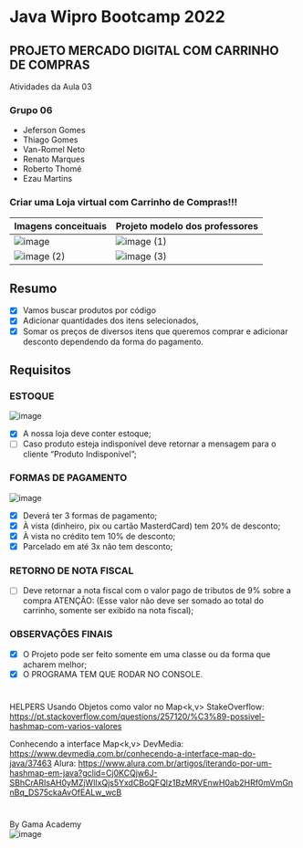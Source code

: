 # Java Wipro Bootcamp 2022

## PROJETO MERCADO DIGITAL COM CARRINHO DE COMPRAS
Atividades da Aula 03

### Grupo 06
- Jeferson Gomes 
- Thiago Gomes 
- Van-Romel Neto
- Renato Marques
- Roberto Thomé
- Ezau Martins

### Criar uma Loja virtual com Carrinho de Compras!!!

| Imagens conceituais  | Projeto modelo dos professores  |
| ------------------- | ------------------- |
| ![image](https://user-images.githubusercontent.com/10172471/161455569-6900150c-3715-45cf-963f-3edb35bc4e27.png)|![image (1)](https://user-images.githubusercontent.com/10172471/161455572-f0bed8ad-f8d2-4ca1-bfec-b1be320e8544.png) |
| ![image (2)](https://user-images.githubusercontent.com/10172471/161455576-f3ad56a3-d78c-4e14-9b71-30cc5a6599e5.png)|![image (3)](https://user-images.githubusercontent.com/10172471/161455584-b38c6e51-e49e-49d4-a1e0-3432fa6f05ba.png) |

## Resumo 
- [x] Vamos buscar produtos por código
- [x] Adicionar quantidades dos itens selecionados, 
- [x] Somar os preços de diversos itens que queremos comprar e adicionar desconto dependendo da forma do
pagamento.

## Requisitos

### ESTOQUE
![image](https://user-images.githubusercontent.com/10172471/161419717-58c7b625-e30c-4ac0-a5a0-0aba39b9e0be.png)
- [x] A nossa loja deve conter estoque;
- [ ] Caso produto esteja indisponível deve retornar a mensagem para o cliente “Produto Indisponível”;

### FORMAS DE PAGAMENTO
![image](https://user-images.githubusercontent.com/10172471/161419807-91ebd605-db80-428a-a3ba-451c99f20829.png)
- [x] Deverá ter 3 formas de pagamento;
- [x] À vista (dinheiro, pix ou cartão MasterdCard) tem 20% de desconto;
- [x] À vista no crédito tem 10% de desconto;
- [x] Parcelado em até 3x não tem desconto;

### RETORNO DE NOTA FISCAL
- [ ] Deve retornar a nota fiscal com o valor pago de tributos de 9% sobre a compra
ATENÇÂO: (Esse valor não deve ser somado ao total do carrinho, somente ser exibido na nota fiscal);

### OBSERVAÇÕES FINAIS
- [x] O Projeto pode ser feito somente em uma classe ou da forma que acharem melhor;
- [x] O PROGRAMA TEM QUE RODAR NO CONSOLE.

#

HELPERS
Usando Objetos como valor no Map<k,v>
StakeOverflow: https://pt.stackoverflow.com/questions/257120/%C3%89-possivel-hashmap-com-varios-valores

Conhecendo a interface Map<k,v>
DevMedia: https://www.devmedia.com.br/conhecendo-a-interface-map-do-java/37463
Alura: https://www.alura.com.br/artigos/iterando-por-um-hashmap-em-java?gclid=Cj0KCQjw6J-SBhCrARIsAH0yMZjWlIxQjs5YxdCBoQFQlz1BzMRVEnwH0ab2HRf0mVmGnnBq_DS75ckaAvOfEALw_wcB

#

By Gama Academy
</br>
![image](https://user-images.githubusercontent.com/10172471/161184424-a619d9bb-208e-4a94-913a-79156d2f1fc0.png)
